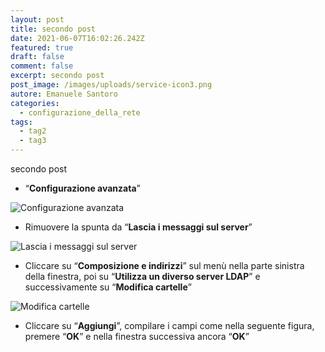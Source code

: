 ```yaml
---
layout: post
title: secondo post
date: 2021-06-07T16:02:26.242Z
featured: true
draft: false
comment: false
excerpt: secondo post
post_image: /images/uploads/service-icon3.png
autore: Emanuele Santoro
categories:
  - configurazione_della_rete
tags:
  - tag2
  - tag3
---
```

secondo post





* “**Configurazione avanzata**”

![Configurazione avanzata](https://bpphelpcenter.netlify.app/images/uploads/schermata-da-2021-04-28-17-38-38.png "Configurazione avanzata")

* Rimuovere la spunta da “**Lascia i messaggi sul server**”

![Lascia i messaggi sul server](https://bpphelpcenter.netlify.app/images/uploads/schermata-da-2021-04-28-17-48-40.png "Lascia i messaggi sul server")

* Cliccare su “**Composizione e indirizzi**” sul menù nella parte sinistra della finestra, poi su “**Utilizza un diverso server LDAP**” e successivamente su “**Modifica cartelle**”

![Modifica cartelle](https://bpphelpcenter.netlify.app/images/uploads/schermata-da-2021-04-28-17-50-12.png "Modifica cartelle")

* Cliccare su “**Aggiungi**”, compilare i campi come nella seguente figura, premere “**OK**” e nella finestra successiva ancora “**OK**”